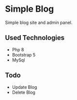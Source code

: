 # Simple Blog

Simple blog site and admin panel.

## Used Technologies

- Php 8
- Bootstrap 5
- MySql

## Todo

- Update Blog
- Delete Blog
